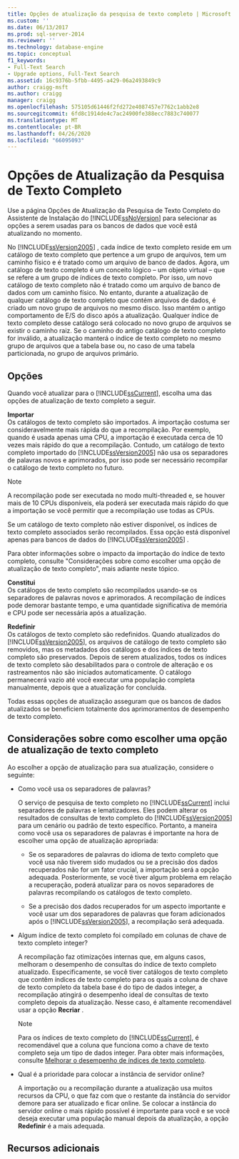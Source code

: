 ```yaml
---
title: Opções de atualização da pesquisa de texto completo | Microsoft Docs
ms.custom: ''
ms.date: 06/13/2017
ms.prod: sql-server-2014
ms.reviewer: ''
ms.technology: database-engine
ms.topic: conceptual
f1_keywords:
- Full-Text Search
- Upgrade options, Full-Text Search
ms.assetid: 16c9376b-5fbb-4495-a429-06a2493849c9
author: craigg-msft
ms.author: craigg
manager: craigg
ms.openlocfilehash: 575105d61446f2fd272e4087457e7762c1abb2e8
ms.sourcegitcommit: 6fd8c1914de4c7ac24900fe388ecc7883c740077
ms.translationtype: MT
ms.contentlocale: pt-BR
ms.lasthandoff: 04/26/2020
ms.locfileid: "66095093"
---
```

# <a name="full-text-search-upgrade-options"></a>Opções de Atualização da Pesquisa de Texto Completo
  Use a página Opções de Atualização da Pesquisa de Texto Completo do Assistente de Instalação do [!INCLUDE[ssNoVersion](../../includes/ssnoversion-md.md)] para selecionar as opções a serem usadas para os bancos de dados que você está atualizando no momento.  
  
 No [!INCLUDE[ssVersion2005](../../includes/ssversion2005-md.md)] , cada índice de texto completo reside em um catálogo de texto completo que pertence a um grupo de arquivos, tem um caminho físico e é tratado como um arquivo de banco de dados. Agora, um catálogo de texto completo é um conceito lógico – um objeto virtual – que se refere a um grupo de índices de texto completo. Por isso, um novo catálogo de texto completo não é tratado como um arquivo de banco de dados com um caminho físico. No entanto, durante a atualização de qualquer catálogo de texto completo que contém arquivos de dados, é criado um novo grupo de arquivos no mesmo disco. Isso mantém o antigo comportamento de E/S do disco após a atualização. Qualquer índice de texto completo desse catálogo será colocado no novo grupo de arquivos se existir o caminho raiz. Se o caminho do antigo catálogo de texto completo for inválido, a atualização manterá o índice de texto completo no mesmo grupo de arquivos que a tabela base ou, no caso de uma tabela particionada, no grupo de arquivos primário.  
  
## <a name="options"></a>Opções  
 Quando você atualizar para o [!INCLUDE[ssCurrent](../../includes/sscurrent-md.md)], escolha uma das opções de atualização de texto completo a seguir.  
  
 **Importar**  
 Os catálogos de texto completo são importados. A importação costuma ser consideravelmente mais rápida do que a recompilação. Por exemplo, quando é usada apenas uma CPU, a importação é executada cerca de 10 vezes mais rápido do que a recompilação. Contudo, um catálogo de texto completo importado do [!INCLUDE[ssVersion2005](../../includes/ssversion2005-md.md)] não usa os separadores de palavras novos e aprimorados, por isso pode ser necessário recompilar o catálogo de texto completo no futuro.  
  
> [!NOTE]  
>  A recompilação pode ser executada no modo multi-threaded e, se houver mais de 10 CPUs disponíveis, ela poderá ser executada mais rápido do que a importação se você permitir que a recompilação use todas as CPUs.  
  
 Se um catálogo de texto completo não estiver disponível, os índices de texto completo associados serão recompilados. Essa opção está disponível apenas para bancos de dados do [!INCLUDE[ssVersion2005](../../includes/ssversion2005-md.md)] .  
  
 Para obter informações sobre o impacto da importação do índice de texto completo, consulte "Considerações sobre como escolher uma opção de atualização de texto completo", mais adiante neste tópico.  
  
 **Constitui**  
 Os catálogos de texto completo são recompilados usando-se os separadores de palavras novos e aprimorados. A recompilação de índices pode demorar bastante tempo, e uma quantidade significativa de memória e CPU pode ser necessária após a atualização.  
  
 **Redefinir**  
 Os catálogos de texto completo são redefinidos. Quando atualizados do [!INCLUDE[ssVersion2005](../../includes/ssversion2005-md.md)], os arquivos de catálogo de texto completo são removidos, mas os metadados dos catálogos e dos índices de texto completo são preservados. Depois de serem atualizados, todos os índices de texto completo são desabilitados para o controle de alteração e os rastreamentos não são iniciados automaticamente. O catálogo permanecerá vazio até você executar uma população completa manualmente, depois que a atualização for concluída.  
  
 Todas essas opções de atualização asseguram que os bancos de dados atualizados se beneficiem totalmente dos aprimoramentos de desempenho de texto completo.  
  
## <a name="considerations-for-choosing-a-full-text-upgrade-option"></a>Considerações sobre como escolher uma opção de atualização de texto completo  
 Ao escolher a opção de atualização para sua atualização, considere o seguinte:  
  
-   Como você usa os separadores de palavras?  
  
     O serviço de pesquisa de texto completo no [!INCLUDE[ssCurrent](../../includes/sscurrent-md.md)] inclui separadores de palavras e lematizadores. Eles podem alterar os resultados de consultas de texto completo do [!INCLUDE[ssVersion2005](../../includes/ssversion2005-md.md)] para um cenário ou padrão de texto específico. Portanto, a maneira como você usa os separadores de palavras é importante na hora de escolher uma opção de atualização apropriada:  
  
    -   Se os separadores de palavras do idioma de texto completo que você usa não tiverem sido mudados ou se a precisão dos dados recuperados não for um fator crucial, a importação será a opção adequada. Posteriormente, se você tiver algum problema em relação a recuperação, poderá atualizar para os novos separadores de palavras recompilando os catálogos de texto completo.  
  
    -   Se a precisão dos dados recuperados for um aspecto importante e você usar um dos separadores de palavras que foram adicionados após o [!INCLUDE[ssVersion2005](../../includes/ssversion2005-md.md)], a recompilação será adequada.  
  
-   Algum índice de texto completo foi compilado em colunas de chave de texto completo integer?  
  
     A recompilação faz otimizações internas que, em alguns casos, melhoram o desempenho de consultas do índice de texto completo atualizado. Especificamente, se você tiver catálogos de texto completo que contêm índices de texto completo para os quais a coluna de chave de texto completo da tabela base é do tipo de dados integer, a recompilação atingirá o desempenho ideal de consultas de texto completo depois da atualização. Nesse caso, é altamente recomendável usar a opção **Recriar** .  
  
    > [!NOTE]  
    >  Para os índices de texto completo do [!INCLUDE[ssCurrent](../../includes/sscurrent-md.md)], é recomendável que a coluna que funciona como a chave de texto completo seja um tipo de dados integer. Para obter mais informações, consulte [Melhorar o desempenho de índices de texto completo](../../relational-databases/indexes/indexes.md).  
  
-   Qual é a prioridade para colocar a instância de servidor online?  
  
     A importação ou a recompilação durante a atualização usa muitos recursos da CPU, o que faz com que o restante da instância do servidor demore para ser atualizado e ficar online. Se colocar a instância do servidor online o mais rápido possível é importante para você e se você deseja executar uma população manual depois da atualização, a opção **Redefinir** é a mais adequada.  
  
## <a name="additional-resources"></a>Recursos adicionais  
  
